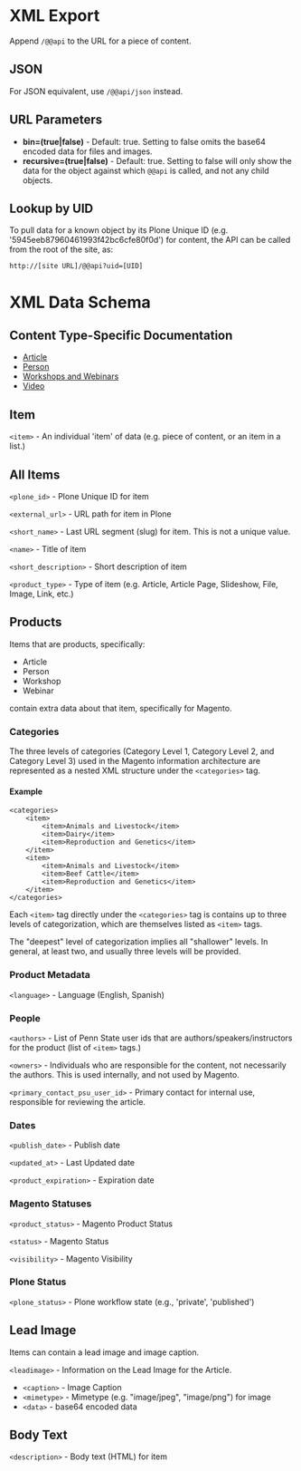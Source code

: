 # XML Export


Append `/@@api` to the URL for a piece of content.

## JSON

For JSON equivalent, use `/@@api/json` instead.

## URL Parameters


 * **bin=(true|false)** - Default: true.  Setting to false omits the base64 encoded data for files and images.
 * **recursive=(true|false)** - Default: true.  Setting to false will only show the data for the object against which `@@api` is called, and not any child objects.

## Lookup by UID


To pull data for a known object by its Plone Unique ID (e.g. '5945eeb87960461993f42bc6cfe80f0d') for content, the API can be called from the root of the site, as:

    http://[site URL]/@@api?uid=[UID]

# XML Data Schema


## Content Type-Specific Documentation


 * [Article](article.md)
 * [Person](person.md)
 * [Workshops and Webinars](event.md) 
 * [Video](video.md)
 
## Item

`<item>` - An individual 'item' of data (e.g. piece of content, or an item in a list.)

## All Items

`<plone_id>` - Plone Unique ID for item

`<external_url>` - URL path for item in Plone

`<short_name>` - Last URL segment (slug) for item. This is not a unique value.

`<name>` - Title of item

`<short_description>` - Short description of item

`<product_type>` - Type of item (e.g. Article, Article Page, Slideshow, File, Image, Link, etc.)

## Products


Items that are products, specifically:

 * Article
 * Person
 * Workshop
 * Webinar
 
contain extra data about that item, specifically for Magento.

### Categories

The three levels of categories (Category Level 1, Category Level 2, and Category Level 3) used in the Magento information architecture are represented as a nested XML structure under the `<categories>` tag.

#### Example

    <categories>
        <item>
            <item>Animals and Livestock</item>
            <item>Dairy</item>
            <item>Reproduction and Genetics</item>
        </item>
        <item>
            <item>Animals and Livestock</item>
            <item>Beef Cattle</item>
            <item>Reproduction and Genetics</item>
        </item>
    </categories>

Each `<item>` tag directly under the `<categories>` tag is contains up to three levels of categorization, which are themselves listed as `<item>` tags.  

The "deepest" level of categorization implies all "shallower" levels.  In general, at least two, and usually three levels will be provided.

### Product Metadata

`<language>` - Language (English, Spanish)

### People

`<authors>` - List of Penn State user ids that are authors/speakers/instructors for the product (list of `<item>` tags.)

`<owners>` - Individuals who are responsible for the content, not necessarily the authors. This is used internally, and not used by Magento.

`<primary_contact_psu_user_id>` - Primary contact for internal use, responsible for reviewing the article.

### Dates

`<publish_date>` - Publish date

`<updated_at>` - Last Updated date

`<product_expiration>` - Expiration date

### Magento Statuses

`<product_status>` - Magento Product Status

`<status>` - Magento Status

`<visibility>` - Magento Visibility

### Plone Status

`<plone_status>` - Plone workflow state (e.g., 'private', 'published')

## Lead Image


Items can contain a lead image and image caption.

`<leadimage>` - Information on the Lead Image for the Article.

 * `<caption>` - Image Caption
 * `<mimetype>` - Mimetype (e.g. "image/jpeg", "image/png") for image
 * `<data>` - base64 encoded data


## Body Text


`<description>` - Body text (HTML) for item